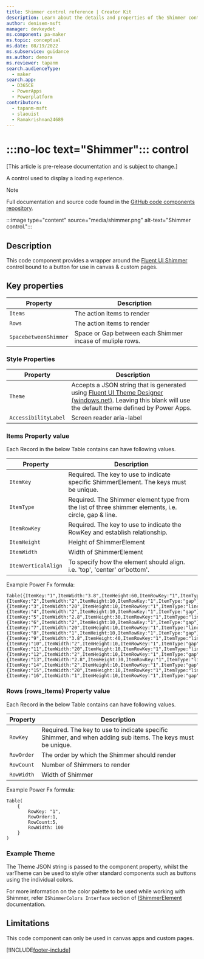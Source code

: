 ```yaml
---
title: Shimmer control reference | Creator Kit
description: Learn about the details and properties of the Shimmer control in the Creator Kit.
author: denisem-msft
manager: devkeydet
ms.component: pa-maker
ms.topic: conceptual
ms.date: 08/19/2022
ms.subservice: guidance
ms.author: demora
ms.reviewer: tapanm
search.audienceType: 
  - maker
search.app: 
  - D365CE
  - PowerApps
  - Powerplatform
contributors:
  - tapanm-msft
  - slaouist
  - Ramakrishnan24689
---
```


# :::no-loc text="Shimmer"::: control

[This article is pre-release documentation and is subject to change.]

A control used to display a loading experience.

> [!NOTE]
> Full documentation and source code found in the [GitHub code components repository](https://github.com/microsoft/powercat-code-components/tree/main/Shimmer).

:::image type="content" source="media/shimmer.png" alt-text="Shimmer control.":::

## Description

This code component provides a wrapper around the [Fluent UI Shimmer](https://developer.microsoft.com/en-us/fluentui#/controls/web/shimmer) control bound to a button for use in canvas & custom pages.

## Key properties

| Property | Description |
| -------- | ----------- |
| `Items` | The action items to render |
| `Rows` | The action items to render |
| `SpacebetweenShimmer` | Space or Gap between each Shimmer incase of muliple rows. | 

### Style Properties

| Property | Description |
| -------- | ----------- |
| `Theme` | Accepts a JSON string that is generated using [Fluent UI Theme Designer (windows.net)](https://fabricweb.z5.web.core.windows.net/pr-deploy-site/refs/heads/master/theming-designer/). Leaving this blank will use the default theme defined by Power Apps. |
| `AccessibilityLabel` | Screen reader aria-label |

### Items Property value

Each Record in the below Table contains can have following values.

| Property | Description |
| -------- | ----------- |
| `ItemKey` | Required. The key to use to indicate specific ShimmerElement. The keys must be unique. |
| `ItemType` | Required. The Shimmer element type from the list of three shimmer elements, i.e. circle, gap & line. |
| `ItemRowKey` | Required. The key to use to indicate the RowKey and establish relationship. |
| `ItemHeight` | Height of ShimmerElement |
| `ItemWidth` | Width of ShimmerElement |
| `ItemVerticalAlign` | To specify how the element should align. i.e. 'top', 'center' or'bottom'. |

Example Power Fx formula:
```
Table({ItemKey:"1",ItemWidth:"3.8",ItemHeight:60,ItemRowKey:"1",ItemType:"circle"},{ItemKey:"2",ItemWidth:"2",ItemHeight:10,ItemRowKey:"1",ItemType:"gap"},{ItemKey:"3",ItemWidth:"20",ItemHeight:10,ItemRowKey:"1",ItemType:"line"},{ItemKey:"4",ItemWidth:"2",ItemHeight:10,ItemRowKey:"1",ItemType:"gap"},{ItemKey:"5",ItemWidth:"2.8",ItemHeight:30,ItemRowKey:"1",ItemType:"line"},{ItemKey:"6",ItemWidth:"2",ItemHeight:10,ItemRowKey:"1",ItemType:"gap"},{ItemKey:"7",ItemWidth:"20",ItemHeight:10,ItemRowKey:"1",ItemType:"line"},{ItemKey:"8",ItemWidth:"1",ItemHeight:10,ItemRowKey:"1",ItemType:"gap"},{ItemKey:"9",ItemWidth:"3.8",ItemHeight:40,ItemRowKey:"1",ItemType:"line"},{ItemKey:"10",ItemWidth:"2",ItemHeight:10,ItemRowKey:"1",ItemType:"gap"},{ItemKey:"11",ItemWidth:"20",ItemHeight:10,ItemRowKey:"1",ItemType:"line"},{ItemKey:"12",ItemWidth:"2",ItemHeight:10,ItemRowKey:"1",ItemType:"gap"},{ItemKey:"13",ItemWidth:"2.8",ItemHeight:30,ItemRowKey:"1",ItemType:"line"},{ItemKey:"14",ItemWidth:"2",ItemHeight:10,ItemRowKey:"1",ItemType:"gap"},{ItemKey:"15",ItemWidth:"20",ItemHeight:10,ItemRowKey:"1",ItemType:"line"},{ItemKey:"16",ItemWidth:"1",ItemHeight:10,ItemRowKey:"1",ItemType:"gap"})
```
### Rows (rows_Items) Property value

Each Record in the below Table contains can have following values.

| Property | Description |
| -------- | ----------- |
| `RowKey` | Required. The key to use to indicate specific Shimmer, and when adding sub items. The keys must be unique. |
| `RowOrder` | The order by which the Shimmer should render |
| `RowCount` | Number of Shimmers to render |
| `RowWidth` | Width of Shimmer |

Example Power Fx formula:
```
Table(
    {
        RowKey: "1",
        RowOrder:1,
        RowCount:5,
        RowWidth: 100
    }
)
```

### Example Theme

The Theme JSON string is passed to the component property, whilst the varTheme can be used to style other standard components such as buttons using the individual colors.

For more information on the color palette to be used while working with Shimmer, refer `IShimmerColors Interface` section of [IShimmerElement](https://developer.microsoft.com/en-us/fluentui#/controls/web/shimmer#IShimmerElement) documentation.

## Limitations

This code component can only be used in canvas apps and custom pages.


[!INCLUDE[footer-include](../../includes/footer-banner.md)]
